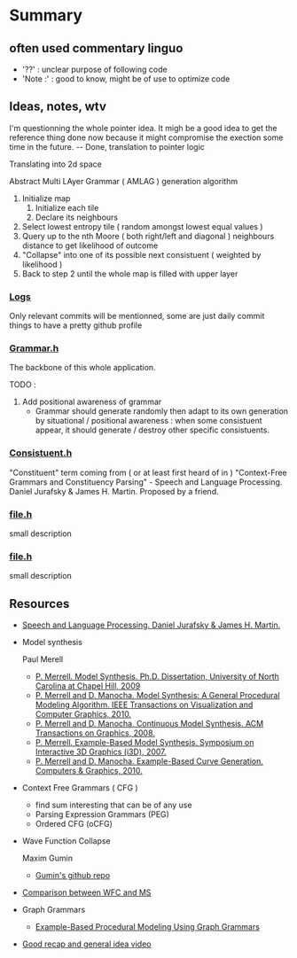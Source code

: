 # Summary

## often used commentary linguo
 - '??' : unclear purpose of following code
 - 'Note :' : good to know, might be of use to optimize code

## Ideas, notes, wtv
I'm questionning the whole pointer idea. It migh be a good idea to get the reference thing done now because it might compromise the exection some time in the future.
-- Done, translation to pointer logic 

Translating into 2d space 

Abstract Multi LAyer Grammar ( AMLAG ) generation algorithm
1. Initialize map
   1. Initialize each tile 
   2. Declare its neighbours
2. Select lowest entropy tile ( random amongst lowest equal values )
3. Query up to the nth Moore ( both right/left and diagonal ) neighbours distance to get likelihood of outcome
4. "Collapse" into one of its possible next consistuent ( weighted by likelihood )
5. Back to step 2 until the whole map is filled with upper layer 



### [Logs](logs.md)
Only relevant commits will be mentionned, some are just daily commit things to have a pretty github profile

### [Grammar.h](grammar_h.md)
The backbone of this whole application. 

TODO :
 1. Add positional awareness of grammar
    - Grammar should generate randomly then adapt to its own generation by situational / positional awareness : when some consistuent appear, it should generate / destroy other specific consistuents.

### [Consistuent.h](Consituent.md)
"Constituent" term coming from ( or at least first heard of in ) "Context-Free Grammars and Constituency Parsing" - Speech and Language Processing. Daniel Jurafsky & James H. Martin. Proposed by a friend.




### [file.h](file.md)
small description 

### [file.h](file.md)
small description 


## Resources 

 - [Speech and Language Processing. Daniel Jurafsky & James H. Martin.](https://web.stanford.edu/~jurafsky/slp3/18.pdf)

 
 - Model synthesis
    
    Paul Merell
    - [P. Merrell. Model Synthesis.  Ph.D. Dissertation, University of North Carolina at Chapel Hill, 2009](https://paulmerrell.org/wp-content/uploads/2021/06/thesis.pdf)
    - [P. Merrell and D. Manocha. Model Synthesis: A General Procedural Modeling Algorithm. IEEE Transactions on Visualization and Computer Graphics, 2010.](https://paulmerrell.org/wp-content/uploads/2021/06/tvcg.pdf)
    - [P. Merrell and D. Manocha. Continuous Model Synthesis.  ACM Transactions on Graphics, 2008.](https://paulmerrell.org/wp-content/uploads/2021/06/continuous.pdf)
    - [P. Merrell. Example-Based Model Synthesis. Symposium on Interactive 3D Graphics (i3D), 2007.](https://paulmerrell.org/wp-content/uploads/2022/03/model_synthesis.pdf)
    - [P. Merrell and D. Manocha. Example-Based Curve Generation.  Computers & Graphics, 2010.](https://paulmerrell.org/wp-content/uploads/2021/06/curveSynthesis.pdf)

 - Context Free Grammars ( CFG )
    - find sum interesting that can be of any use
    - Parsing Expression Grammars (PEG)
    - Ordered CFG (oCFG)


 - Wave Function Collapse

    Maxim Gumin
    - [Gumin's github repo](https://github.com/mxgmn/WaveFunctionCollapse)

 - [Comparison between WFC and MS](https://paulmerrell.org/wp-content/uploads/2021/07/comparison.pdf)

 - Graph Grammars
    - [Example-Based Procedural Modeling Using Graph Grammars](https://paulmerrell.org/wp-content/uploads/2024/02/ProcModelUsingGraphGram.pdf)

 - [Good recap and general idea video](https://www.youtube.com/watch?v=zIRTOgfsjl0)